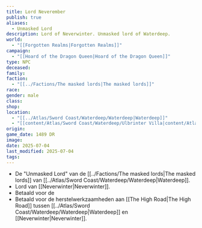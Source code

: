 ```yaml
---
title: Lord Neverember
publish: true
aliases:
  - Unmasked Lord
description: Lord of Neverwinter. Unmasked lord of Waterdeep.
world:
  - "[[Forgotten Realms|Forgotten Realms]]"
campaign:
  - "[[Hoard of the Dragon Queen|Hoard of the Dragon Queen]]"
type: NPC
deceased: 
family: 
faction:
  - "[[../Factions/The masked lords|The masked lords]]"
race: 
gender: male
class: 
shop: 
location:
  - "[[../Atlas/Sword Coast/Waterdeep/Waterdeep|Waterdeep]]"
  - "[[content/Atlas/Sword Coast/Waterdeep/Ulbrinter Villa|content/Atlas/Sword Coast/Waterdeep/Ulbrinter Villa]]"
origin: 
game_date: 1489 DR
image: 
date: 2025-07-04
last_modified: 2025-07-04
tags: 
---
```

* De "Unmasked Lord" van de [[../Factions/The masked lords|The masked lords]] van [[../Atlas/Sword Coast/Waterdeep/Waterdeep|Waterdeep]].
* Lord van [[Neverwinter|Neverwinter]].
* Betaald voor de 
* Betaald voor de herstelwerkzaamheden aan [[The High Road|The High Road]] tussen [[../Atlas/Sword Coast/Waterdeep/Waterdeep|Waterdeep]] en [[Neverwinter|Neverwinter]].

